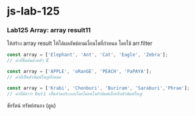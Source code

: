 # js-lab-125
### Lab125 Array: array result11
ให้สร้าง array result ให้ได้ผลลัพธ์ตามเงื่อนไขที่กำหนด โดยใช้ arr.filter

```JavaScript
const array = ['Elephant', 'Ant', 'Cat', 'Eagle', 'Zebra'];
// ค่าที่ขึ้นต้นด้วยตัว E

const array = ['APPLE', 'oRanGE', 'PEACH', 'PaPAYA'];
// ค่าที่เป็นตัวพิมพ์ใหญ่ทั้งหมด

const array = ['Krabi', 'Chonburi', 'Buriram', 'Saraburi','Phrae'];
// ค่าที่มีคำว่า buri เป็นส่วนประกอบโดยไม่สนใจตัวพิมพ์เล็กหรือตัวพิมพ์ใหญ่
```
ชัยรัตน์ ทรัพย์สนอง (ตูน)
